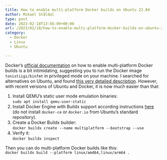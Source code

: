 ```yaml
---
title: How to enable multi-platform Docker builds on Ubuntu 22.04
author: Mikael Ståldal
type: post
date: 2023-02-10T13:56:09+00:00
url: /2023/02/10/how-to-enable-multi-platform-docker-builds-on-ubuntu-22-04/
category:
  - Docker
  - Linux
  - Ubuntu

---
```

Docker&#8217;s [official documentation][1] on how to enable multi-platform Docker builds is a bit intimidating, suggesting you to run the Docker image `tonistiigi/binfmt` in privileged mode on your machine. I searched for alternatives on Ubuntu, and found [this very detailed description][2]. However, with recent versions of Ubuntu and Docker, it is now much easier than that:

  1. Install QEMU&#8217;s static user mode emulation binaries:  
    `sudo apt install qemu-user-static`
  2. Install Docker Engine with Buildx support according instructions [here][3] (do not install `docker-ce` or `docker.io` from Ubuntu&#8217;s standard repository).
  3. Create a Docker Buildx builder:  
    `docker buildx create --name multiplatform --bootstrap --use`
  4. Verify it:  
    `docker buildx inspect`

Then you can do multi-platform Docker builds like this:  
`docker buildx build --platform linux/amd64,linux/arm64 .`

 [1]: https://docs.docker.com/build/building/multi-platform/
 [2]: https://medium.com/@artur.klauser/building-multi-architecture-docker-images-with-buildx-27d80f7e2408
 [3]: https://docs.docker.com/engine/install/ubuntu/